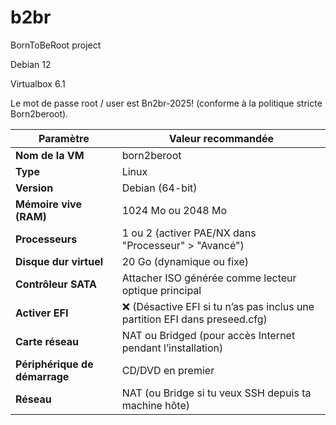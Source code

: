 # b2br
BornToBeRoot project

Debian 12

Virtualbox 6.1

Le mot de passe root / user est Bn2br-2025! (conforme à la politique stricte Born2beroot).


| Paramètre                     | Valeur recommandée                                                         |
| ----------------------------- | -------------------------------------------------------------------------- |
| **Nom de la VM**              | born2beroot                                                                |
| **Type**                      | Linux                                                                      |
| **Version**                   | Debian (64-bit)                                                            |
| **Mémoire vive (RAM)**        | 1024 Mo ou 2048 Mo                                                         |
| **Processeurs**               | 1 ou 2 (activer PAE/NX dans "Processeur" > "Avancé")                       |
| **Disque dur virtuel**        | 20 Go (dynamique ou fixe)                                                  |
| **Contrôleur SATA**           | Attacher ISO générée comme lecteur optique principal                       |
| **Activer EFI**               | ❌ (Désactive EFI si tu n’as pas inclus une partition EFI dans preseed.cfg) |
| **Carte réseau**              | NAT ou Bridged (pour accès Internet pendant l’installation)                |
| **Périphérique de démarrage** | CD/DVD en premier                                                          |
| **Réseau**                    | NAT (ou Bridge si tu veux SSH depuis ta machine hôte)                      |

